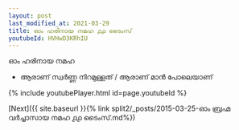 ```yaml
---
layout: post
last_modified_at: 2021-03-29
title: ഓം ഹരിനായ നമഹ ൧൧ ടൈംസ്
youtubeId: HVHwD3KRhIU
---
```

 
 
 ഓം ഹരിനായ നമഹ 
 
 -  ആരാണ് സ്വർണ്ണ നിറമുള്ളത് / ആരാണ് മാൻ പോലെയാണ് 
 
  
 
  
 
 
 
 
 
 


{% include youtubePlayer.html id=page.youtubeId %}
 
[Next]({{ site.baseurl }}{% link  split2/_posts/2015-03-25-ഓം ബ്രഹ്മ വർച്ചാസായ നമഹ ൧൧ ടൈംസ്.md%})
 
